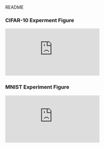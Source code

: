 README
### CIFAR-10 Experment Figure ###
![image](https://github.com/emiyacody/EqBaB/blob/main/CIFAR10%20result1.pdf)
### MNIST Experiment Figure ###
![image](https://github.com/emiyacody/EqBaB/blob/main/MNIST%20result1.pdf)
